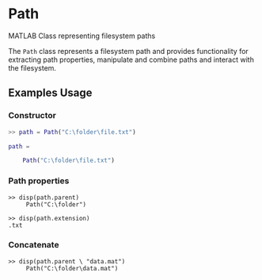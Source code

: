 # Path
 MATLAB Class representing filesystem paths
 
 The `Path` class represents a filesystem path and provides functionality for extracting path properties, manipulate and combine paths and interact with the filesystem.
 
 ## Examples Usage
 
 ### Constructor
 ```Matlab
>> path = Path("C:\folder\file.txt")

path = 

     Path("C:\folder\file.txt")
```

### Path properties
```
>> disp(path.parent)
     Path("C:\folder")

>> disp(path.extension)
.txt
 ```
 
 ### Concatenate
```
>> disp(path.parent \ "data.mat")
     Path("C:\folder\data.mat")
```
    
 
 
